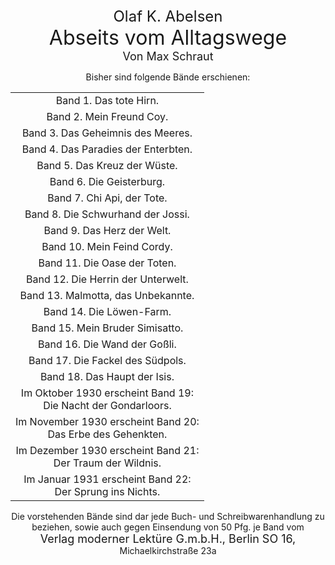 <div style="font-size: x-large; text-align: center;">Olaf K. Abelsen</div>
<div style="font-size: xx-large; text-align: center;">Abseits vom Alltagswege</div>
<div style="font-size: large; text-align: center;">Von Max Schraut</div>

<div style="text-align: center; margin-top: 1em;">Bisher sind folgende Bände erschienen:</div>

<table style="text-align: center; width: 100%; margin-top: 1em;">
<tr><td>Band 1. Das tote Hirn.</td></tr>
<tr><td>Band 2. Mein Freund Coy.</td></tr>
<tr><td>Band 3. Das Geheimnis des Meeres.</td></tr>
<tr><td>Band 4. Das Paradies der Enterbten.</td></tr>
<tr><td>Band 5. Das Kreuz der Wüste.</td></tr>
<tr><td>Band 6. Die Geisterburg.</td></tr>
<tr><td>Band 7. Chi Api, der Tote.</td></tr>
<tr><td>Band 8. Die Schwurhand der Jossi.</td></tr>
<tr><td>Band 9. Das Herz der Welt.</td></tr>
<tr><td>Band 10. Mein Feind Cordy.</td></tr>
<tr><td>Band 11. Die Oase der Toten.</td></tr>
<tr><td>Band 12. Die Herrin der Unterwelt.</td></tr>
<tr><td>Band 13. Malmotta, das Unbekannte.</td></tr>
<tr><td>Band 14. Die Löwen-Farm.</td></tr>
<tr><td>Band 15. Mein Bruder Simisatto.</td></tr>
<tr><td>Band 16. Die Wand der Goßli.</td></tr>
<tr><td>Band 17. Die Fackel des Südpols.</td></tr>
<tr><td>Band 18. Das Haupt der Isis.</td></tr>
<tr><td>Im Oktober 1930 erscheint Band 19:<br/>
Die Nacht der Gondarloors.</td></tr>
<tr><td>Im November 1930 erscheint Band 20:<br/>
Das Erbe des Gehenkten.</td></tr>
<tr><td>Im Dezember 1930 erscheint Band 21:<br/>
Der Traum der Wildnis.</td></tr>
<tr><td>Im Januar 1931 erscheint Band 22:<br/>
Der Sprung ins Nichts.</td></tr>
</table>

<div style="text-align: center; margin-top: 1em;">Die vorstehenden Bände sind dar jede Buch- und Schreibwarenhandlung
zu beziehen, sowie auch gegen Einsendung von 50 Pfg. je Band vom</div>
<div style="font-size: large; text-align: center;">Verlag moderner Lektüre G.m.b.H., Berlin SO 16,</div>
<div style="text-align: center;">Michaelkirchstraße 23a</div>
 

